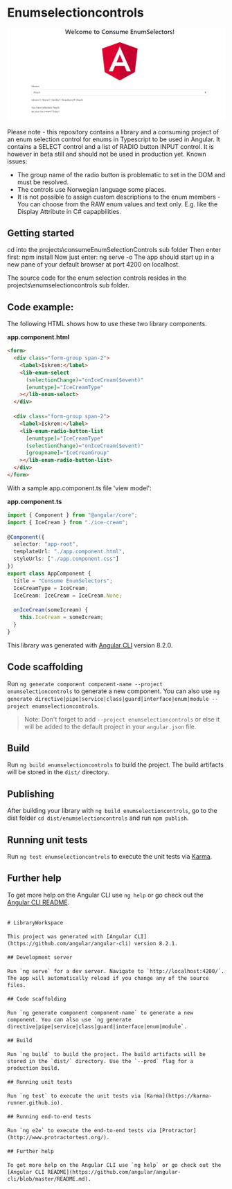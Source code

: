 # Enumselectioncontrols

![Skjermbilde.png](/Skjermbilde.PNG)

Please note - this repository contains a library and a consuming project of an enum selection control for enums in Typescript to be used in Angular. It contains a SELECT control and a list of RADIO button INPUT control. It is however in beta still and should not be used in production yet. Known issues:

- The group name of the radio button is problematic to set in the DOM and must be resolved.
- The controls use Norwegian language some places.
- It is not possible to assign custom descriptions to the enum members - You can choose from the RAW enum values and text only. E.g. like the Display Attribute in C# capapbilities.

## Getting started

cd into the projects\consumeEnumSelectionControls sub folder
Then enter first: npm install
Now just enter: ng serve -o
The app should start up in a new pane of your default browser at port 4200 on localhost.

The source code for the enum selection controls resides in the projects\enumselectioncontrols sub folder.

## Code example:

The following HTML shows how to use these two library components.

**app.component.html**

```html
<form>
  <div class="form-group span-2">
    <label>Iskrem:</label>
    <lib-enum-select
      (selectionChange)="onIceCream($event)"
      [enumtype]="IceCreamType"
    ></lib-enum-select>
  </div>

  <div class="form-group span-2">
    <label>Iskrem:</label>
    <lib-enum-radio-button-list
      [enumtype]="IceCreamType"
      (selectionChange)="onIceCream($event)"
      [groupname]="IceCreamGroup"
    ></lib-enum-radio-button-list>
  </div>
</form>
```

With a sample app.component.ts file 'view model':

**app.component.ts**

```typescript
import { Component } from "@angular/core";
import { IceCream } from "./ice-cream";

@Component({
  selector: "app-root",
  templateUrl: "./app.component.html",
  styleUrls: ["./app.component.css"]
})
export class AppComponent {
  title = "Consume EnumSelectors";
  IceCreamType = IceCream;
  IceCream: IceCream = IceCream.None;

  onIceCream(someIcream) {
    this.IceCream = someIcream;
  }
}
```

This library was generated with [Angular CLI](https://github.com/angular/angular-cli) version 8.2.0.

## Code scaffolding

Run `ng generate component component-name --project enumselectioncontrols` to generate a new component. You can also use `ng generate directive|pipe|service|class|guard|interface|enum|module --project enumselectioncontrols`.

> Note: Don't forget to add `--project enumselectioncontrols` or else it will be added to the default project in your `angular.json` file.

## Build

Run `ng build enumselectioncontrols` to build the project. The build artifacts will be stored in the `dist/` directory.

## Publishing

After building your library with `ng build enumselectioncontrols`, go to the dist folder `cd dist/enumselectioncontrols` and run `npm publish`.

## Running unit tests

Run `ng test enumselectioncontrols` to execute the unit tests via [Karma](https://karma-runner.github.io).

## Further help

To get more help on the Angular CLI use `ng help` or go check out the [Angular CLI README](https://github.com/angular/angular-cli/blob/master/README.md).

```

# LibraryWorkspace

This project was generated with [Angular CLI](https://github.com/angular/angular-cli) version 8.2.1.

## Development server

Run `ng serve` for a dev server. Navigate to `http://localhost:4200/`. The app will automatically reload if you change any of the source files.

## Code scaffolding

Run `ng generate component component-name` to generate a new component. You can also use `ng generate directive|pipe|service|class|guard|interface|enum|module`.

## Build

Run `ng build` to build the project. The build artifacts will be stored in the `dist/` directory. Use the `--prod` flag for a production build.

## Running unit tests

Run `ng test` to execute the unit tests via [Karma](https://karma-runner.github.io).

## Running end-to-end tests

Run `ng e2e` to execute the end-to-end tests via [Protractor](http://www.protractortest.org/).

## Further help

To get more help on the Angular CLI use `ng help` or go check out the [Angular CLI README](https://github.com/angular/angular-cli/blob/master/README.md).
```
